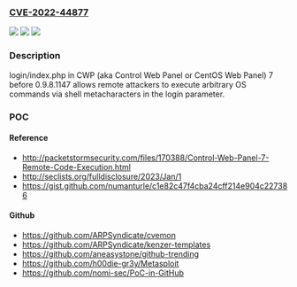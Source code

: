 ### [CVE-2022-44877](https://cve.mitre.org/cgi-bin/cvename.cgi?name=CVE-2022-44877)
![](https://img.shields.io/static/v1?label=Product&message=n%2Fa&color=blue)
![](https://img.shields.io/static/v1?label=Version&message=n%2Fa&color=blue)
![](https://img.shields.io/static/v1?label=Vulnerability&message=n%2Fa&color=brighgreen)

### Description

login/index.php in CWP (aka Control Web Panel or CentOS Web Panel) 7 before 0.9.8.1147 allows remote attackers to execute arbitrary OS commands via shell metacharacters in the login parameter.

### POC

#### Reference
- http://packetstormsecurity.com/files/170388/Control-Web-Panel-7-Remote-Code-Execution.html
- http://seclists.org/fulldisclosure/2023/Jan/1
- https://gist.github.com/numanturle/c1e82c47f4cba24cff214e904c227386

#### Github
- https://github.com/ARPSyndicate/cvemon
- https://github.com/ARPSyndicate/kenzer-templates
- https://github.com/aneasystone/github-trending
- https://github.com/h00die-gr3y/Metasploit
- https://github.com/nomi-sec/PoC-in-GitHub

